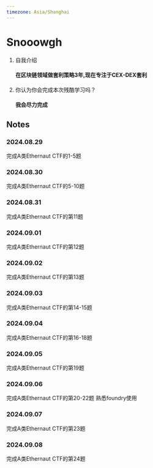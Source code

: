 ```yaml
---
timezone: Asia/Shanghai
---
```


# Snooowgh

1. 自我介绍
   #### 在区块链领域做套利策略3年,现在专注于CEX-DEX套利
2. 你认为你会完成本次残酷学习吗？
   #### 我会尽力完成

## Notes

<!-- Content_START -->

### 2024.08.29

完成A类Ethernaut CTF的1-5题

### 2024.08.30

完成A类Ethernaut CTF的5-10题

### 2024.08.31

完成A类Ethernaut CTF的第11题

### 2024.09.01

完成A类Ethernaut CTF的第12题

### 2024.09.02

完成A类Ethernaut CTF的第13题

### 2024.09.03

完成A类Ethernaut CTF的第14-15题

### 2024.09.04

完成A类Ethernaut CTF的第16-18题

### 2024.09.05

完成A类Ethernaut CTF的第19题

### 2024.09.06

完成A类Ethernaut CTF的第20-22题
熟悉foundry使用

### 2024.09.07

完成A类Ethernaut CTF的第23题

### 2024.09.08

完成A类Ethernaut CTF的第24题

<!-- Content_END -->